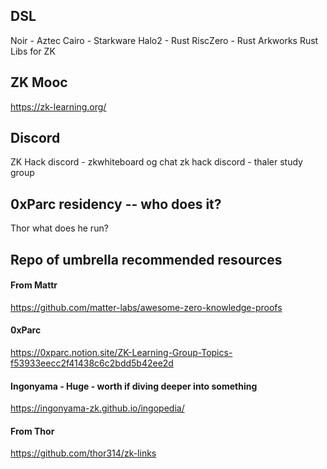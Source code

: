## DSL
Noir - Aztec
Cairo - Starkware
Halo2 - Rust
RiscZero - Rust
Arkworks Rust Libs for ZK

## ZK Mooc
https://zk-learning.org/

## Discord 
ZK Hack discord - zkwhiteboard og chat
zk hack discord - thaler study group

## 0xParc residency -- who does it?


Thor what does he run?

## Repo of umbrella recommended resources 


#### From Mattr
https://github.com/matter-labs/awesome-zero-knowledge-proofs

#### 0xParc
https://0xparc.notion.site/ZK-Learning-Group-Topics-f53933eecc2f41438c6c2bdd5b42ee2d

#### Ingonyama - Huge - worth if diving deeper into something
https://ingonyama-zk.github.io/ingopedia/

#### From Thor
https://github.com/thor314/zk-links
